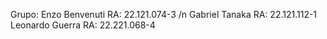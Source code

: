 Grupo:
Enzo Benvenuti RA: 22.121.074-3 /n
Gabriel Tanaka RA: 22.121.112-1
Leonardo Guerra RA: 22.221.068-4 
